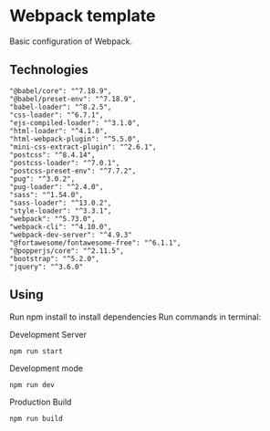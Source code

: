 # Webpack template
Basic configuration of Webpack.

## Technologies
    "@babel/core": "^7.18.9",
    "@babel/preset-env": "^7.18.9",
    "babel-loader": "^8.2.5",
    "css-loader": "^6.7.1",
    "ejs-compiled-loader": "^3.1.0",
    "html-loader": "^4.1.0",
    "html-webpack-plugin": "^5.5.0",
    "mini-css-extract-plugin": "^2.6.1",
    "postcss": "^8.4.14",
    "postcss-loader": "^7.0.1",
    "postcss-preset-env": "^7.7.2",
    "pug": "^3.0.2",
    "pug-loader": "^2.4.0",
    "sass": "^1.54.0",
    "sass-loader": "^13.0.2",
    "style-loader": "^3.3.1",
    "webpack": "^5.73.0",
    "webpack-cli": "^4.10.0",
    "webpack-dev-server": "^4.9.3"
    "@fortawesome/fontawesome-free": "^6.1.1",
    "@popperjs/core": "^2.11.5",
    "bootstrap": "^5.2.0",
    "jquery": "^3.6.0"

## Using
Run npm install to install dependencies
Run commands in terminal:

Development Server
```
npm run start
```
Development mode
```
npm run dev
```
Production Build
```
npm run build
```